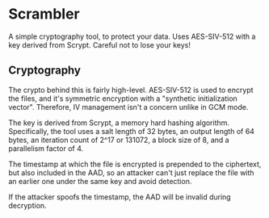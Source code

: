 # Scrambler
A simple cryptography tool, to protect your data. Uses AES-SIV-512 with a key derived from Scrypt. Careful not to lose your keys!

## Cryptography

The crypto behind this is fairly high-level. AES-SIV-512 is used to encrypt the files, and it's symmetric encryption with a "synthetic initialization vector". Therefore, IV management isn't a concern unlike in GCM mode.

The key is derived from Scrypt, a memory hard hashing algorithm. Specifically, the tool uses a salt length of 32 bytes, an output length of 64 bytes, an iteration count of 2^17 or 131072, a block size of 8, and a parallelism factor of 4.

The timestamp at which the file is encrypted is prepended to the ciphertext, but also included in the AAD, so an attacker can't just replace the file with an earlier one under the same key and avoid detection. 

If the attacker spoofs the timestamp, the AAD will be invalid during decryption.
